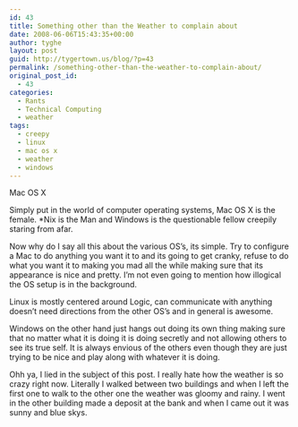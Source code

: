 ```yaml
---
id: 43
title: Something other than the Weather to complain about
date: 2008-06-06T15:43:35+00:00
author: tyghe
layout: post
guid: http://tygertown.us/blog/?p=43
permalink: /something-other-than-the-weather-to-complain-about/
original_post_id:
  - 43
categories:
  - Rants
  - Technical Computing
  - weather
tags:
  - creepy
  - linux
  - mac os x
  - weather
  - windows
---
```

Mac OS X

Simply put in the world of computer operating systems, Mac OS X is the female. *Nix is the Man and Windows is the questionable fellow creepily staring from afar.

Now why do I say all this about the various OS&#8217;s, its simple. Try to configure a Mac to do anything you want it to and its going to get cranky, refuse to do what you want it to making you mad all the while making sure that its appearance is nice and pretty. I&#8217;m not even going to mention how illogical the OS setup is in the background.

Linux is mostly centered around Logic, can communicate with anything doesn&#8217;t need directions from the other OS&#8217;s and in general is awesome.

Windows on the other hand just hangs out doing its own thing making sure that no matter what it is doing it is doing secretly and not allowing others to see its true self. It is always envious of the others even though they are just trying to be nice and play along with whatever it is doing.

Ohh ya, I lied in the subject of this post. I really hate how the weather is so crazy right now. Literally I walked between two buildings and when I left the first one to walk to the other one the weather was gloomy and rainy. I went in the other building made a deposit at the bank and when I came out it was sunny and blue skys.